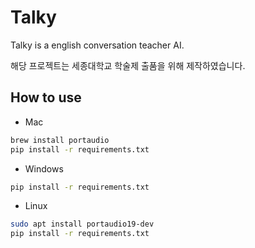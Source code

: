 # Talky
Talky is a english conversation teacher AI.

해당 프로젝트는 세종대학교 학술제 출품을 위해 제작하였습니다.

## How to use
- Mac
```bash
brew install portaudio
pip install -r requirements.txt
```
- Windows
```bash
pip install -r requirements.txt
```
- Linux
```bash
sudo apt install portaudio19-dev
pip install -r requirements.txt
```

